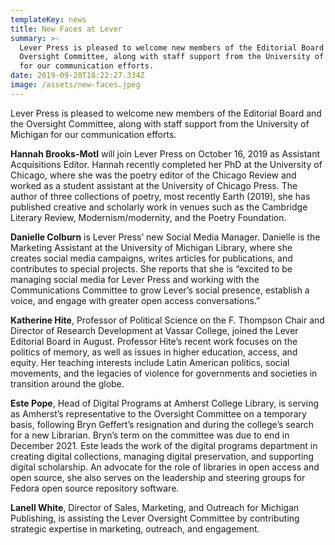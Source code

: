 ```yaml
---
templateKey: news
title: New Faces at Lever
summary: >-
  Lever Press is pleased to welcome new members of the Editorial Board and the
  Oversight Committee, along with staff support from the University of Michigan
  for our communication efforts. 
date: 2019-09-20T18:22:27.334Z
image: /assets/new-faces.jpeg
---
```

Lever Press is pleased to welcome new members of the Editorial Board and the Oversight Committee, along with staff support from the University of Michigan for our communication efforts.

**Hannah Brooks-Motl** will join Lever Press on October 16, 2019 as Assistant Acquisitions Editor. Hannah recently completed her PhD at the University of Chicago, where she was the poetry editor of the Chicago Review and worked as a student assistant at the University of Chicago Press. The author of three collections of poetry, most recently Earth (2019), she has published creative and scholarly work in venues such as the Cambridge Literary Review, Modernism/modernity, and the Poetry Foundation.

**Danielle Colburn** is Lever Press’ new Social Media Manager. Danielle is the Marketing Assistant at the University of Michigan Library, where she creates social media campaigns, writes articles for publications, and contributes to special projects. She reports that she is “excited to be managing social media for Lever Press and working with the Communications Committee to grow Lever’s social presence, establish a voice, and engage with greater open access conversations.”

**Katherine Hite**, Professor of Political Science on the F. Thompson Chair and Director of Research Development at Vassar College, joined the Lever Editorial Board in August. Professor Hite’s recent work focuses on the politics of memory, as well as issues in higher education, access, and equity. Her teaching interests include Latin American politics, social movements, and the legacies of violence for governments and societies in transition around the globe.

**Este Pope**, Head of Digital Programs at Amherst College Library, is serving as Amherst’s representative to the Oversight Committee on a temporary basis, following Bryn Geffert’s resignation and during the college’s search for a new Librarian. Bryn’s term on the committee was due to end in December 2021. Este leads the work of the digital programs department in creating digital collections, managing digital preservation, and supporting digital scholarship. An advocate for the role of libraries in open access and open source, she also serves on the leadership and steering groups for Fedora open source repository software.

**Lanell White**, Director of Sales, Marketing, and Outreach for Michigan Publishing, is assisting the Lever Oversight Committee by contributing strategic expertise in marketing, outreach, and engagement.
